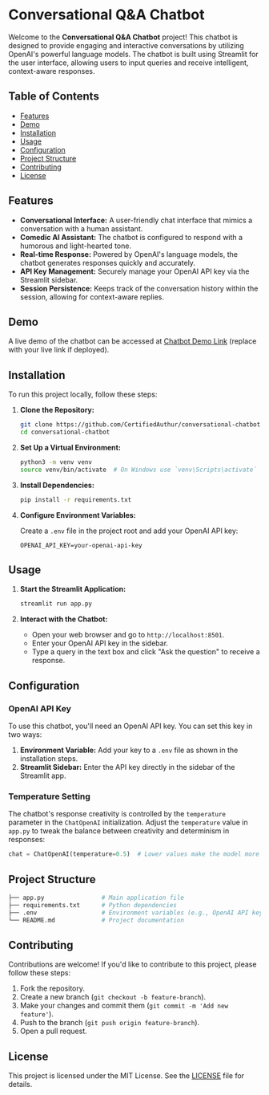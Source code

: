 # Conversational Q&A Chatbot

Welcome to the **Conversational Q&A Chatbot** project! This chatbot is designed to provide engaging and interactive conversations by utilizing OpenAI's powerful language models. The chatbot is built using Streamlit for the user interface, allowing users to input queries and receive intelligent, context-aware responses.

## Table of Contents

- [Features](#features)
- [Demo](#demo)
- [Installation](#installation)
- [Usage](#usage)
- [Configuration](#configuration)
- [Project Structure](#project-structure)
- [Contributing](#contributing)
- [License](#license)

## Features

- **Conversational Interface:** A user-friendly chat interface that mimics a conversation with a human assistant.
- **Comedic AI Assistant:** The chatbot is configured to respond with a humorous and light-hearted tone.
- **Real-time Response:** Powered by OpenAI's language models, the chatbot generates responses quickly and accurately.
- **API Key Management:** Securely manage your OpenAI API key via the Streamlit sidebar.
- **Session Persistence:** Keeps track of the conversation history within the session, allowing for context-aware replies.

## Demo

A live demo of the chatbot can be accessed at [Chatbot Demo Link](#) (replace with your live link if deployed).

## Installation

To run this project locally, follow these steps:

1. **Clone the Repository:**

   ```bash
   git clone https://github.com/CertifiedAuthur/conversational-chatbot.git
   cd conversational-chatbot
   ```

2. **Set Up a Virtual Environment:**

   ```bash
   python3 -m venv venv
   source venv/bin/activate  # On Windows use `venv\Scripts\activate`
   ```

3. **Install Dependencies:**

   ```bash
   pip install -r requirements.txt
   ```

4. **Configure Environment Variables:**

   Create a `.env` file in the project root and add your OpenAI API key:

   ```env
   OPENAI_API_KEY=your-openai-api-key
   ```

## Usage

1. **Start the Streamlit Application:**

   ```bash
   streamlit run app.py
   ```

2. **Interact with the Chatbot:**
   - Open your web browser and go to `http://localhost:8501`.
   - Enter your OpenAI API key in the sidebar.
   - Type a query in the text box and click "Ask the question" to receive a response.

## Configuration

### OpenAI API Key

To use this chatbot, you'll need an OpenAI API key. You can set this key in two ways:

1. **Environment Variable:** Add your key to a `.env` file as shown in the installation steps.
2. **Streamlit Sidebar:** Enter the API key directly in the sidebar of the Streamlit app.

### Temperature Setting

The chatbot's response creativity is controlled by the `temperature` parameter in the `ChatOpenAI` initialization. Adjust the `temperature` value in `app.py` to tweak the balance between creativity and determinism in responses:

```python
chat = ChatOpenAI(temperature=0.5)  # Lower values make the model more deterministic
```

## Project Structure

```bash
├── app.py                # Main application file
├── requirements.txt      # Python dependencies
├── .env                  # Environment variables (e.g., OpenAI API key)
└── README.md             # Project documentation
```

## Contributing

Contributions are welcome! If you'd like to contribute to this project, please follow these steps:

1. Fork the repository.
2. Create a new branch (`git checkout -b feature-branch`).
3. Make your changes and commit them (`git commit -m 'Add new feature'`).
4. Push to the branch (`git push origin feature-branch`).
5. Open a pull request.

## License

This project is licensed under the MIT License. See the [LICENSE](LICENSE) file for details.
